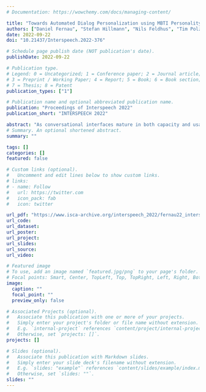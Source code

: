 ```yaml
---
# Documentation: https://wowchemy.com/docs/managing-content/

title: "Towards Automated Dialog Personalization using MBTI Personality Indicators"
authors: ["Daniel Fernau", "Stefan Hillmann", "Nils Feldhus", "Tim Polzehl"]
date: 2022-09-22
doi: "10.21437/Interspeech.2022-376"

# Schedule page publish date (NOT publication's date).
publishDate: 2022-09-22

# Publication type.
# Legend: 0 = Uncategorized; 1 = Conference paper; 2 = Journal article;
# 3 = Preprint / Working Paper; 4 = Report; 5 = Book; 6 = Book section;
# 7 = Thesis; 8 = Patent
publication_types: ["1"]

# Publication name and optional abbreviated publication name.
publication: "Proceedings of Interspeech 2022"
publication_short: "INTERSPEECH 2022"

abstract: "As conversational interfaces mature in both capacity and usage, the need to personalize towards specific user characteristics becomes apparent, in order to improve users’ acceptance, satisfaction and trust in the conversations. We utilize the concept of Myers-Briggs personality type indicators in order to adapt chatbot behavior. In a user study, we investigate the impact and realization of the so-called “law of attraction” by providing users with a chatbot that mirrors their own personality. This entails predicting the personality from the user behavior, in this work chat messages, by utilizing a pre-trained language model rather than composing many resources like lexicons. We conduct a user study with aligned and misaligned personality and analyze the effect on usability. Results show that alignment significantly improves major usability factors such as satisfaction, perceived naturalness, recommendation likelihood, appropriateness and trustworthiness of our interaction. Further, comparing different language models, contrastive learning approaches outperform previous methods. Predicting the thinking vs. feeling and in-troversion vs. extroversion indicator dichotomies, we achieve 76.14% F 1 and 69.11% F 1 , respectively, with setting a new state-of-the-art performance in the literature for the former. Finally, our work adds transparency to the design of linguistic personality cues, hitherto rarely reported in the literature."
# Summary. An optional shortened abstract.
summary: ""

tags: []
categories: []
featured: false

# Custom links (optional).
#   Uncomment and edit lines below to show custom links.
# links:
# - name: Follow
#   url: https://twitter.com
#   icon_pack: fab
#   icon: twitter

url_pdf: "https://www.isca-archive.org/interspeech_2022/fernau22_interspeech.pdf"
url_code: 
url_dataset:
url_poster:
url_project:
url_slides: 
url_source:
url_video:

# Featured image
# To use, add an image named `featured.jpg/png` to your page's folder. 
# Focal points: Smart, Center, TopLeft, Top, TopRight, Left, Right, BottomLeft, Bottom, BottomRight.
image:
  caption: ""
  focal_point: ""
  preview_only: false

# Associated Projects (optional).
#   Associate this publication with one or more of your projects.
#   Simply enter your project's folder or file name without extension.
#   E.g. `internal-project` references `content/project/internal-project/index.md`.
#   Otherwise, set `projects: []`.
projects: []

# Slides (optional).
#   Associate this publication with Markdown slides.
#   Simply enter your slide deck's filename without extension.
#   E.g. `slides: "example"` references `content/slides/example/index.md`.
#   Otherwise, set `slides: ""`.
slides: ""
---
```

